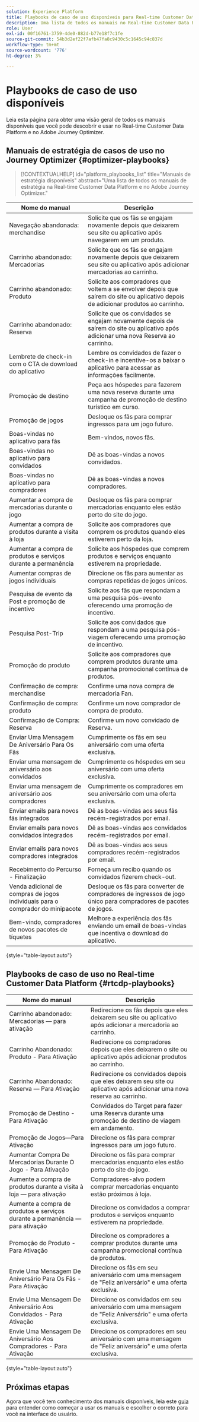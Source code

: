 ```yaml
---
solution: Experience Platform
title: Playbooks de caso de uso disponíveis para Real-time Customer Data Platform e Adobe Journey Optimizer.
description: Uma lista de todos os manuais no Real-time Customer Data Platform e no Adobe Journey Optimizer.
role: User
exl-id: 00f16761-3759-4de0-882d-b77e18f7c1fe
source-git-commit: 54b3d2ef22f7afb47fa8c9430c5c1645c94c837d
workflow-type: tm+mt
source-wordcount: '776'
ht-degree: 3%

---
```


# Playbooks de caso de uso disponíveis

Leia esta página para obter uma visão geral de todos os manuais disponíveis que você pode descobrir e usar no Real-time Customer Data Platform e no Adobe Journey Optimizer.

## Manuais de estratégia de casos de uso no Journey Optimizer {#optimizer-playbooks}

>[!CONTEXTUALHELP]
>id="platform_playbooks_list"
>title="Manuais de estratégia disponíveis"
>abstract="Uma lista de todos os manuais de estratégia na Real-time Customer Data Platform e no Adobe Journey Optimizer."

| Nome do manual | Descrição |
| ------------- |  ----------- |
| Navegação abandonada: merchandise | Solicite que os fãs se engajam novamente depois que deixarem seu site ou aplicativo após navegarem em um produto. |
| Carrinho abandonado: Mercadorias | Solicite que os fãs se engajam novamente depois que deixarem seu site ou aplicativo após adicionar mercadorias ao carrinho. |
| Carrinho abandonado: Produto | Solicite aos compradores que voltem a se envolver depois que saírem do site ou aplicativo depois de adicionar produtos ao carrinho. |
| Carrinho abandonado: Reserva | Solicite que os convidados se engajam novamente depois de saírem do site ou aplicativo após adicionar uma nova Reserva ao carrinho. |
| Lembrete de check-in com o CTA de download do aplicativo | Lembre os convidados de fazer o check-in e incentive-os a baixar o aplicativo para acessar as informações facilmente. |
| Promoção de destino | Peça aos hóspedes para fazerem uma nova reserva durante uma campanha de promoção de destino turístico em curso. |
| Promoção de jogos | Desloque os fãs para comprar ingressos para um jogo futuro. |
| Boas-vindas no aplicativo para fãs | Bem-vindos, novos fãs. |
| Boas-vindas no aplicativo para convidados | Dê as boas-vindas a novos convidados. |
| Boas-vindas no aplicativo para compradores | Dê as boas-vindas a novos compradores. |
| Aumentar a compra de mercadorias durante o jogo | Desloque os fãs para comprar mercadorias enquanto eles estão perto do site do jogo. |
| Aumentar a compra de produtos durante a visita à loja | Solicite aos compradores que comprem os produtos quando eles estiverem perto da loja. |
| Aumentar a compra de produtos e serviços durante a permanência | Solicite aos hóspedes que comprem produtos e serviços enquanto estiverem na propriedade. |
| Aumentar compras de jogos individuais | Direcione os fãs para aumentar as compras repetidas de jogos únicos. |
| Pesquisa de evento da Post e promoção de incentivo | Solicite aos fãs que respondam a uma pesquisa pós-evento oferecendo uma promoção de incentivo. |
| Pesquisa Post-Trip | Solicite aos convidados que respondam a uma pesquisa pós-viagem oferecendo uma promoção de incentivo. |
| Promoção do produto | Solicite aos compradores que comprem produtos durante uma campanha promocional contínua de produtos. |
| Confirmação de compra: merchandise | Confirme uma nova compra de mercadoria Fan. |
| Confirmação de compra: produto | Confirme um novo comprador de compra de produto. |
| Confirmação de Compra: Reserva | Confirme um novo convidado de Reserva. |
| Enviar Uma Mensagem De Aniversário Para Os Fãs | Cumprimente os fãs em seu aniversário com uma oferta exclusiva. |
| Enviar uma mensagem de aniversário aos convidados | Cumprimente os hóspedes em seu aniversário com uma oferta exclusiva. |
| Enviar uma mensagem de aniversário aos compradores | Cumprimente os compradores em seu aniversário com uma oferta exclusiva. |
| Enviar emails para novos fãs integrados | Dê as boas-vindas aos seus fãs recém-registrados por email. |
| Enviar emails para novos convidados integrados | Dê as boas-vindas aos convidados recém-registrados por email. |
| Enviar emails para novos compradores integrados | Dê as boas-vindas aos seus compradores recém-registrados por email. |
| Recebimento do Percurso - Finalização | Forneça um recibo quando os convidados fizerem check-out. |
| Venda adicional de compras de jogos individuais para o comprador do minipacote | Desloque os fãs para converter de compradores de ingressos de jogo único para compradores de pacotes de jogos. |
| Bem-vindo, compradores de novos pacotes de tíquetes | Melhore a experiência dos fãs enviando um email de boas-vindas que incentiva o download do aplicativo. |

{style="table-layout:auto"}

## Playbooks de caso de uso no Real-time Customer Data Platform {#rtcdp-playbooks}

| Nome do manual | Descrição |
| ------------- | ----------- |
| Carrinho abandonado: Mercadorias — para ativação | Redirecione os fãs depois que eles deixarem seu site ou aplicativo após adicionar a mercadoria ao carrinho. |
| Carrinho Abandonado: Produto - Para Ativação | Redirecione os compradores depois que eles deixarem o site ou aplicativo após adicionar produtos ao carrinho. |
| Carrinho Abandonado: Reserva — Para Ativação | Redirecione os convidados depois que eles deixarem seu site ou aplicativo após adicionar uma nova reserva ao carrinho. |
| Promoção de Destino - Para Ativação | Convidados do Target para fazer uma Reserva durante uma promoção de destino de viagem em andamento. |
| Promoção de Jogos—Para Ativação | Direcione os fãs para comprar ingressos para um jogo futuro. |
| Aumentar Compra De Mercadorias Durante O Jogo - Para Ativação | Direcione os fãs para comprar mercadorias enquanto eles estão perto do site do jogo. |
| Aumente a compra de produtos durante a visita à loja — para ativação | Compradores-alvo podem comprar mercadorias enquanto estão próximos à loja. |
| Aumente a compra de produtos e serviços durante a permanência — para ativação | Direcione os convidados a comprar produtos e serviços enquanto estiverem na propriedade. |
| Promoção do Produto - Para Ativação | Direcione os compradores a comprar produtos durante uma campanha promocional contínua de produtos. |
| Envie Uma Mensagem De Aniversário Para Os Fãs - Para Ativação | Direcione os fãs em seu aniversário com uma mensagem de &quot;Feliz aniversário&quot; e uma oferta exclusiva. |
| Envie Uma Mensagem De Aniversário Aos Convidados - Para Ativação | Direcione os convidados em seu aniversário com uma mensagem de &quot;Feliz Aniversário&quot; e uma oferta exclusiva. |
| Envie Uma Mensagem De Aniversário Aos Compradores - Para Ativação | Direcione os compradores em seu aniversário com uma mensagem de &quot;Feliz aniversário&quot; e uma oferta exclusiva. |

{style="table-layout:auto"}

## Próximas etapas

Agora que você tem conhecimento dos manuais disponíveis, leia este [guia](/help/use-case-playbooks/playbooks/choose.md) para entender como começar a usar os manuais e escolher o correto para você na interface do usuário.
